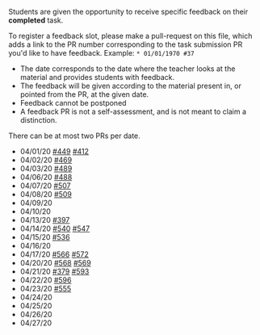 Students are given the opportunity to receive specific feedback on their **completed** task.

To register a feedback slot, please make a pull-request on this file, which adds a link to the PR number corresponding to the task submission PR you'd like to have feedback. Example: `* 01/01/1970 #37`

* The date corresponds to the date where the teacher looks at the material and provides students with feedback.
* The feedback will be given according to the material present in, or pointed from the PR, at the given date.
* Feedback cannot be postponed
* A feedback PR is not a self-assessment, and is not meant to claim a distinction.

There can be at most two PRs per date.

* 04/01/20 [#449](https://github.com/KTH/devops-course/pull/449) [#412](https://github.com/KTH/devops-course/pull/412)
* 04/02/20 [#469](https://github.com/KTH/devops-course/pull/469)
* 04/03/20 [#489](https://github.com/KTH/devops-course/pull/489)
* 04/06/20 [#488](https://github.com/KTH/devops-course/pull/488)
* 04/07/20 [#507](https://github.com/KTH/devops-course/pull/507)
* 04/08/20 [#509](https://github.com/KTH/devops-course/pull/509)
* 04/09/20
* 04/10/20
* 04/13/20 [#397](https://github.com/KTH/devops-course/pull/397)
* 04/14/20 [#540](https://github.com/KTH/devops-course/pull/540) [#547](https://github.com/KTH/devops-course/pull/547)
* 04/15/20 [#536](https://github.com/KTH/devops-course/pull/536)
* 04/16/20
* 04/17/20 [#566](https://github.com/KTH/devops-course/pull/566) [#572](https://github.com/KTH/devops-course/pull/572)
* 04/20/20 [#568](https://github.com/KTH/devops-course/pull/568) [#569](https://github.com/KTH/devops-course/pull/569)
* 04/21/20 [#379](https://github.com/KTH/devops-course/pull/379) [#593](https://github.com/KTH/devops-course/pull/593)
* 04/22/20 [#596](https://github.com/KTH/devops-course/pull/596)
* 04/23/20 [#555](https://github.com/KTH/devops-course/pull/555)
* 04/24/20
* 04/25/20
* 04/26/20
* 04/27/20
